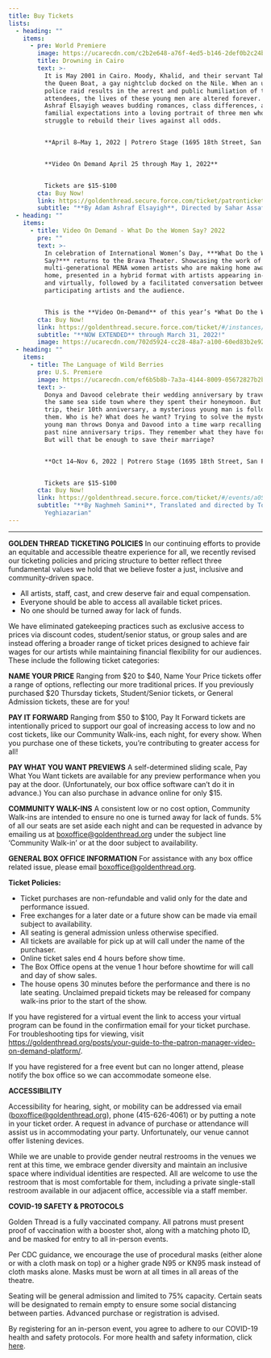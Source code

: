 ```yaml
---
title: Buy Tickets
lists:
  - heading: ""
    items:
      - pre: World Premiere
        image: https://ucarecdn.com/c2b2e648-a76f-4ed5-b146-2def0b2c24be/
        title: Drowning in Cairo
        text: >-
          It is May 2001 in Cairo. Moody, Khalid, and their servant Taha are on
          the Queen Boat, a gay nightclub docked on the Nile. When an unexpected
          police raid results in the arrest and public humiliation of the
          attendees, the lives of these young men are altered forever. Adam
          Ashraf Elsayigh weaves budding romances, class differences, and
          familial expectations into a loving portrait of three men who all
          struggle to rebuild their lives against all odds.


          **April 8–May 1, 2022 | Potrero Stage (1695 18th Street, San Francisco)**


          **Video On Demand April 25 through May 1, 2022**


          Tickets are $15-$100
        cta: Buy Now!
        link: https://goldenthread.secure.force.com/ticket/patronticket__publicticketapp#/
        subtitle: "**By Adam Ashraf Elsayigh**, Directed by Sahar Assaf"
  - heading: ""
    items:
      - title: Video On Demand - What Do the Women Say? 2022
        pre: ""
        text: >-
          In celebration of International Women’s Day, ***What Do the Women
          Say?*** returns to the Brava Theater. Showcasing the work of
          multi-generational MENA women artists who are making home away from
          home, presented in a hybrid format with artists appearing in-person
          and virtually, followed by a facilitated conversation between the
          participating artists and the audience.


          This is the **Video On-Demand** of this year’s *What Do the Women Say?* livestream, recorded on March 8th, 2022 at the Brava Theater Center.
        cta: Buy Now!
        link: https://goldenthread.secure.force.com/ticket/#/instances/a0F3Z00000toc1OUAQ
        subtitle: "**NOW EXTENDED** through March 31, 2022!"
        image: https://ucarecdn.com/702d5924-cc28-48a7-a100-60ed83b2e92d/
  - heading: ""
    items:
      - title: The Language of Wild Berries
        pre: U.S. Premiere
        image: https://ucarecdn.com/ef6b5b8b-7a3a-4144-8009-05672827b2b8/
        text: >-
          Donya and Davood celebrate their wedding anniversary by traveling to
          the same sea side town where they spent their honeymoon. But on this
          trip, their 10th anniversary, a mysterious young man is following
          them. Who is he? What does he want? Trying to solve the mystery of the
          young man throws Donya and Davood into a time warp recalling their
          past nine anniversary trips. They remember what they have forgotten.
          But will that be enough to save their marriage?


          **Oct 14–Nov 6, 2022 | Potrero Stage (1695 18th Street, San Francisco)**


          Tickets are $15-$100
        cta: Buy Now!
        link: https://goldenthread.secure.force.com/ticket/#/events/a0S3Z000007ZpRWUA0
        subtitle: "**By Naghmeh Samini**, Translated and directed by Torange
          Yeghiazarian"
---
```

- - -

**GOLDEN THREAD TICKETING POLICIES**
In our continuing efforts to provide an equitable and accessible theatre experience for all, we recently revised our ticketing policies and pricing structure to better reflect three fundamental values we hold that we believe foster a just, inclusive and community-driven space.

* All artists, staff, cast, and crew deserve fair and equal compensation.
* Everyone should be able to access all available ticket prices.
* No one should be turned away for lack of funds.

We have eliminated gatekeeping practices such as exclusive access to prices via discount codes, student/senior status, or group sales and are instead offering a broader range of ticket prices designed to achieve fair wages for our artists while maintaining financial flexibility for our audiences. These include the following ticket categories:

**NAME YOUR PRICE** 
Ranging from $20 to $40, Name Your Price tickets offer a range of options, reflecting our more traditional prices. If you previously purchased $20 Thursday tickets, Student/Senior tickets, or General Admission tickets, these are for you!

**PAY IT FORWARD** 
Ranging from $50 to $100, Pay It Forward tickets are intentionally priced to support our goal of increasing access to low and no cost tickets, like our Community Walk-ins, each night, for every show. When you purchase one of these tickets, you’re contributing to greater access for all!

**PAY WHAT YOU WANT PREVIEWS**
A self-determined sliding scale, Pay What You Want tickets are available for any preview performance when you pay at the door. (Unfortunately, our box office software can’t do it in advance.) You can also purchase in advance online for only $15.

**COMMUNITY WALK-INS**
A consistent low or no cost option, Community Walk-ins are intended to ensure no one is turned away for lack of funds. 5% of all our seats are set aside each night and can be requested in advance by emailing us at boxoffice@goldenthread.org under the subject line ‘Community Walk-in’ or at the door subject to availability. 

**GENERAL BOX OFFICE INFORMATION**
For assistance with any box office related issue, please email boxoffice@goldenthread.org.

**Ticket Policies:**

* Ticket purchases are non-refundable and valid only for the date and performance issued.
* Free exchanges for a later date or a future show can be made via email subject to availability.
* All seating is general admission unless otherwise specified.
* All tickets are available for pick up at will call under the name of the purchaser.
* Online ticket sales end 4 hours before show time.
* The Box Office opens at the venue 1 hour before showtime for will call and day of show sales. 
* The house opens 30 minutes before the performance and there is no late seating. Unclaimed prepaid tickets may be released for company walk-ins prior to the start of the show.

If you have registered for a virtual event the link to access your virtual program can be found in the confirmation email for your ticket purchase. For troubleshooting tips for viewing, visit https://goldenthread.org/posts/your-guide-to-the-patron-manager-video-on-demand-platform/.

If you have registered for a free event but can no longer attend, please notify the box office so we can accommodate someone else.

**ACCESSIBILITY**

Accessibility for hearing, sight, or mobility can be addressed via email (boxoffice@goldenthread.org), phone (415-626-4061) or by putting a note in your ticket order. A request in advance of purchase or attendance will assist us in accommodating your party. Unfortunately, our venue cannot offer listening devices.

While we are unable to provide gender neutral restrooms in the venues we rent at this time, we embrace gender diversity and maintain an inclusive space where individual identities are respected. All are welcome to use the restroom that is most comfortable for them, including a private single-stall restroom available in our adjacent office, accessible via a staff member.

**COVID-19 SAFETY & PROTOCOLS** 

Golden Thread is a fully vaccinated company. All patrons must present proof of vaccination with a booster shot, along with a matching photo ID, and be masked for entry to all in-person events.

Per CDC guidance, we encourage the use of procedural masks (either alone or with a cloth mask on top) or a higher grade N95 or KN95 mask instead of cloth masks alone. Masks must be worn at all times in all areas of the theatre.

Seating will be general admission and limited to 75% capacity. Certain seats will be designated to remain empty to ensure some social distancing between parties. Advanced purchase or registration is advised.

By registering for an in-person event, you agree to adhere to our COVID-19 health and safety protocols. For more health and safety information, click [here](https://goldenthread.org/posts/health-safety-protocols/).